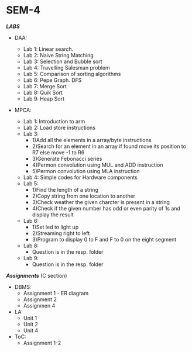 # SEM-4  
  
*__LABS__*   
- DAA:  
  - Lab 1: Linear search.  
  - Lab 2: Naive String Matching  
  - Lab 3: Selection and Bubble sort 
  - Lab 4: Travelling Salesman problem  
  - Lab 5: Comparison of sorting algorithms
  - Lab 6: Pepe Graph. DFS  
  - Lab 7: Merge Sort  
  - Lab 8: Quik Sort
  - Lab 9: Heap Sort  

    
- MPCA:   
  - Lab 1: Introduction to arm
  - Lab 2: Load store instructions
  - Lab 3: 
      - 1)Add all the elements in a array/byte instructions
      - 2)Search for an element in an array if found move its position to R7 else move -1 to R6
      - 3)Generate Febonacci series
      - 4)Permon convolution using MUL and ADD instruction
      - 5)Permon convolution using MLA instruction
  - Lab 4: Simple codes for Hardware components  
  - Lab 5:
      - 1)Find the length of a string
      - 2)Copy string from one location to another
      - 3)Check weather the given charcter is present in a string
      - 4)Check if the given number has odd or even parity of 1s and display the result  
  - Lab 6:
      - 1)Set led to light up
      - 2)Streaming right to left
      - 3)Program to display 0 to F and F to 0 on the eight segment
  - Lab 8:
      - Question is in the resp. folder
  - Lab 9:
      - Question is in the resp. folder

  
*__Assignments__* (C section)  
  - DBMS:
    - Assignment 1 - ER diagram  
    - Assignment 2
    - Assignmen 4
  - LA:
    - Unit 1
    - Unit 2
    - Unit 4
  - ToC:
    - Assignment 1-2  
    
